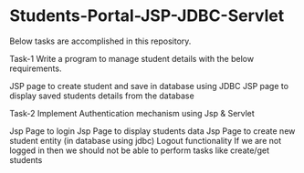 # Students-Portal-JSP-JDBC-Servlet

Below tasks are accomplished in this repository.

Task-1
Write a program to manage student details with the below requirements.

JSP page to create student and save in database using JDBC
JSP page to display saved students details from the database

Task-2
Implement Authentication mechanism using Jsp & Servlet

Jsp Page to login
Jsp Page to display students data
Jsp Page to create new student entity (in database using jdbc)
Logout functionality
If we are not logged in then we should not be able to perform tasks like create/get students
